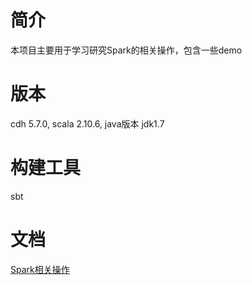 # 简介
本项目主要用于学习研究Spark的相关操作，包含一些demo
# 版本
cdh 5.7.0, scala 2.10.6, java版本 jdk1.7
# 构建工具
sbt
# 文档
[Spark相关操作](http://zgj0315.github.io/diary/2017/02/26/spark_test.html)